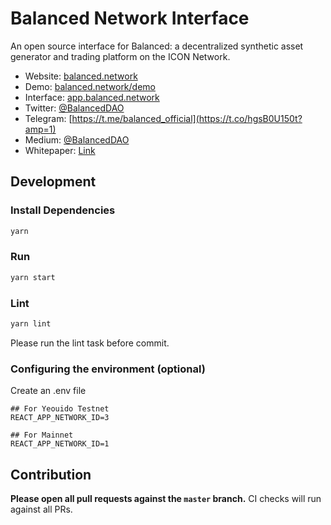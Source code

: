 # Balanced Network Interface

An open source interface for Balanced: a decentralized synthetic asset generator and trading platform on the ICON Network.

- Website: [balanced.network](https://balanced.network/)
- Demo: [balanced.network/demo](https://balanced.network/demo/)
- Interface: [app.balanced.network](https://app.balanced.network/)
- Twitter: [@BalancedDAO](https://twitter.com/BalancedDAO)
- Telegram: [https://t.me/balanced_official](https://t.co/hgsB0U150t?amp=1)
- Medium: [@BalancedDAO](https://balanceddao.medium.com/)
- Whitepaper: [Link](https://docs.balanced.network/technical/white-paper)

## Development

### Install Dependencies

```bash
yarn
```

### Run

```bash
yarn start
```

### Lint

```bash
yarn lint
```

Please run the lint task before commit.

### Configuring the environment (optional)

Create an .env file

```
## For Yeouido Testnet
REACT_APP_NETWORK_ID=3

## For Mainnet
REACT_APP_NETWORK_ID=1
```

## Contribution

**Please open all pull requests against the `master` branch.**
CI checks will run against all PRs.
